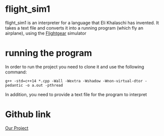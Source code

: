 # flight_sim1
flight_sim1 is an interpreter for a language that Eli Khalaschi has invented.
It takes a text file and converts it into a running program (which fly an airplane), using the [Flightgear](https://www.flightgear.org/) simulator

# running the program
In order to run the project you need to clone it and use the following command:
```
g++ -std=c++14 *.cpp -Wall -Wextra -Wshadow -Wnon-virtual-dtor -pedantic -o a.out -pthread
```
In addition, you need to provide a text file for the program to interpret

# Github link
[Our Project](https://github.com/YekaterinaB/flight_sim1)
